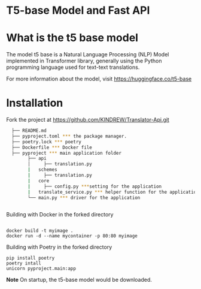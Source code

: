 # T5-base Model and Fast API

# What is the t5 base model
The model t5 base is a Natural Language Processing (NLP) Model implemented in Transformer library, generally using the Python programming language used for text-text translations.

For more information about the model, visit https://huggingface.co/t5-base

# Installation
Fork the project at https://github.com/KINDREW/Translator-Api.git
```sh
  ├── README.md
  ├── pyproject.toml *** the package manager. 
  ├── poetry.lock *** poetry
  ├── Dockerfile *** Docker file
  ├── pyproject *** main application folder
        ├── api
        │     ├── translation.py
        |   schemes
        |     ├── translation.py 
        |   core
        |     ├── config.py ***setting for the application
        |   translate_service.py *** helper function for the application
        └── main.py *** driver for the application
  
  ```
Building with Docker in the forked directory
```

docker build -t myimage .
docker run -d --name mycontainer -p 80:80 myimage

```
Building with Poetry in the forked directory
```
pip install poetry
poetry intall
unicorn pyproject.main:app
```

**Note** On startup, the t5-base model would be downloaded.
